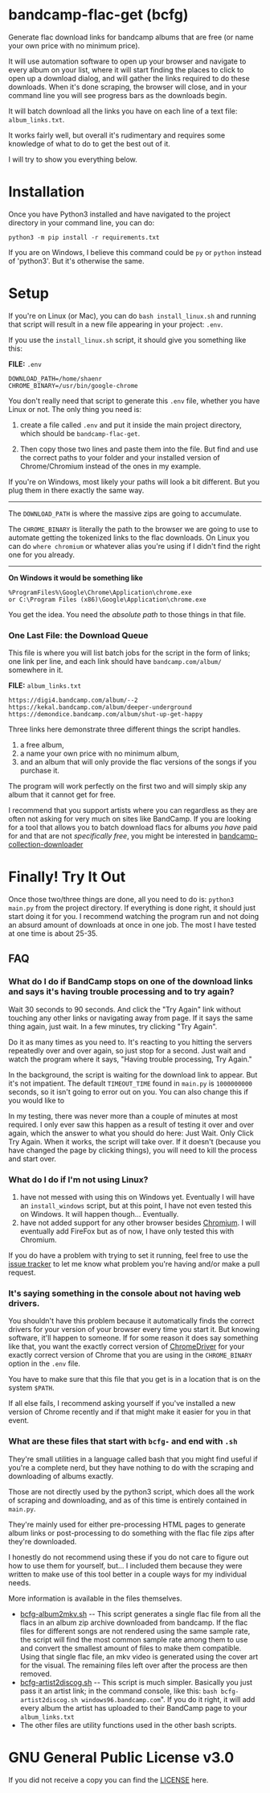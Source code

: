 # bandcamp-flac-get (bcfg)
Generate flac download links for bandcamp albums that are free (or name your own price with no minimum price).

It will use automation software to open up your browser and navigate to every album on your list, where it will start finding the places to click to open up a download dialog, and will gather the links required to do these downloads. When it's done scraping, the browser will close, and in your command line you will see progress bars as the downloads begin.

It will batch download all the links you have on each line of a text file: `album_links.txt`.

It works fairly well, but overall it's rudimentary and requires some knowledge of what to do to get the best out of it.

I will try to show you everything below.

# Installation
Once you have Python3 installed and have navigated to the project directory in your command line, you can do:

```
python3 -m pip install -r requirements.txt
```


If you are on Windows, I believe this command could be `py` or `python` instead of 'python3'. But it's otherwise the same.

# Setup

If you're on Linux (or Mac), you can do `bash install_linux.sh` and running that script 
will result in a new 
file appearing in your project: `.env`.

If you use the `install_linux.sh` script, it should give you something like this:

**FILE:** `.env`

```dotenv
DOWNLOAD_PATH=/home/shaenr
CHROME_BINARY=/usr/bin/google-chrome
```

You don't really need that script to generate this `.env` file, whether you have Linux or not. The only thing you need is:

1) create a file 
called `.env` and put it inside the main project directory, which should be `bandcamp-flac-get`. 

2) Then copy those two lines and paste them into the file. But find and use the correct paths to your folder and your installed version of Chrome/Chromium instead of the ones in my example.

If you're on Windows, most likely your paths will look a bit different. But you plug them in there exactly the same way.

---

The `DOWNLOAD_PATH` is where the massive zips are going to accumulate.

The `CHROME_BINARY` is literally the path to the browser we are going to use to automate getting the tokenized links to the flac downloads.
On Linux you can do `where chromium` or whatever alias you're using if I didn't find the right one for you already. 

---

**On Windows it would be something like**

    %ProgramFiles%\Google\Chrome\Application\chrome.exe
    or C:\Program Files (x86)\Google\Application\chrome.exe

You get the idea. You need the *absolute path* to those things in that file.

### One Last File: the Download Queue

This file is where you will list batch jobs for the script in the form of links; one link per line, and each 
link should have `bandcamp.com/album/` somewhere in it.

**FILE:** `album_links.txt`

```
https://digi4.bandcamp.com/album/--2
https://kekal.bandcamp.com/album/deeper-underground
https://demondice.bandcamp.com/album/shut-up-get-happy

```

Three links here demonstrate three different things the script handles.

1) a free album, 
2) a name your own price with no minimum album, 
3) and an album that will only provide the flac versions of the songs if you purchase it. 

The program will work perfectly on the first two and will simply skip any album that it cannot get for free.

I recommend that you support artists where you can regardless as they are often not asking for very much on sites 
like BandCamp. If you are looking for a 
tool that allows you to batch download flacs for albums *you have* paid for and that are not *specifically free*, 
you might be interested in [bandcamp-collection-downloader](https://github.com/Ezwen/bandcamp-collection-downloader)

# Finally! Try It Out

Once those two/three things are done, all you need to do is: `python3 main.py` from the project directory. If everything is done right, it should just start doing it for you.
I recommend watching the program run and not doing an absurd amount of downloads at once in one job. The most I have tested at one time is about 25-35.

## FAQ

### What do I do if BandCamp stops on one of the download links and says it's having trouble processing and to try again?
Wait 30 seconds to 90 seconds. And click the "Try Again" link without touching any other links or navigating away from page.
If it says the same thing again, just wait. In a few minutes, try clicking "Try Again". 

Do it as many times as you need to. It's reacting to you hitting the servers repeatedly over and over again, 
so just stop for a second. Just wait and watch the program where it says, "Having trouble processing, Try Again."

In the background, the script is waiting for the download link to appear. But it's not impatient. The 
default `TIMEOUT_TIME` found in `main.py` is `1000000000` seconds, so it isn't going to error out on you. 
You can also change this if you would like to

In my testing, there was never more than a couple of minutes at most required. I only ever saw this happen as a result 
of testing it over and over again, which the answer to what you should do here: Just Wait. Only Click Try Again. 
When it works, the script will take over. If it doesn't (because you have changed the page by clicking things), 
you will need to kill the process and start over. 

### What do I do if I'm not using Linux?

1) have not messed with using this on Windows yet. Eventually I will have an `install_windows` script, but at this point, I have not even tested this on Windows. It will happen though... Eventually.   
2) have not added support for any other browser besides [Chromium](https://www.chromium.org/getting-involved/download-chromium/). I will eventually add FireFox but as of now, I have only tested this with Chromium.

If you do have a problem with trying to set it running, feel free to use the [issue tracker](https://github.com/shaenr/bandcamp-flac-get/issues) to let me know what problem you're having and/or make a pull request.

### It's saying something in the console about not having web drivers.

You shouldn't have this problem because it automatically finds the correct drivers for your version of your 
browser every time you start it. But knowing software, it'll happen to someone. If for some reason it does 
say something like that, you want the exactly correct version of [ChromeDriver](https://chromedriver.chromium.org/downloads) 
for your exactly correct version of Chrome that you are using in the `CHROME_BINARY` option in the `.env` file.

You have to make sure that this file that you get is in a location that is on the system `$PATH`.

If all else fails, I recommend asking yourself if you've installed a new version of Chrome recently and if that might
make it easier for you in that event.

### What are these files that start with `bcfg-` and end with `.sh`
They're small utilities in a language called bash that you might find useful if you're a complete nerd, but 
they have nothing to do with the scraping and downloading of albums exactly.

Those are not directly used by the python3 script, which does all the work of scraping and downloading, and as of this time is entirely contained in `main.py`.

They're mainly used for either pre-processing HTML pages to generate album links or post-processing 
to do something with the flac file zips after they're downloaded.

I honestly do not recommend using these if you do 
not care to figure out how to use them for yourself, but... 
I included them because they were written to make use of this tool better in a couple ways for my individual needs.

More information is available in the files themselves.

- [bcfg-album2mkv.sh](https://github.com/shaenr/bandcamp-flac-get/blob/main/bcfg-album2mkv.sh) -- This script generates a single flac file from all the flacs in an album zip archive downloaded from bandcamp.
If the flac files for different songs are not rendered using the same sample rate, the script will find the most
common sample rate among them to use and convert the smallest amount of files to make them compatible.
Using that single flac file, an mkv video is generated using the cover art for the visual. The remaining files
left over after the process are then removed.
- [bcfg-artist2discog.sh](https://github.com/shaenr/bandcamp-flac-get/blob/main/bcfg-artist2discog.sh) -- This script is much simpler. Basically you just pass it an artist link; in the command console, like this: `bash bcfg-artist2discog.sh windows96.bandcamp.com`". If you do it right, it will add every album the artist has uploaded to their BandCamp page to your `album_links.txt`
- The other files are utility functions used in the other bash scripts.

# GNU General Public License v3.0

If you did not receive a copy you can find the [LICENSE](https://github.com/shaenr/bandcamp-flac-get/blob/main/LICENSE) here. 